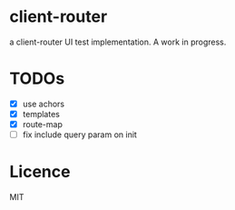 # client-router
a client-router UI test implementation. A work in progress.

# TODOs
- [x] use achors
- [x] templates
- [x] route-map
- [ ] fix include query param on init

# Licence
MIT

